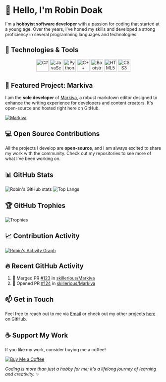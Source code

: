 # 👋 Hello, I'm Robin Doak

I'm a **hobbyist software developer** with a passion for coding that started at a young age. Over the years, I've honed my skills and developed a strong proficiency in several programming languages and technologies.

## 🚀 Technologies & Tools

<p align="center">
  <img src="https://cdn.jsdelivr.net/gh/devicons/devicon/icons/csharp/csharp-original.svg" alt="C#" width="40" height="40"/> 
  <img src="https://cdn.jsdelivr.net/gh/devicons/devicon/icons/javascript/javascript-original.svg" alt="JavaScript" width="40" height="40"/> 
  <img src="https://cdn.jsdelivr.net/gh/devicons/devicon/icons/python/python-original.svg" alt="Python" width="40" height="40"/> 
  <img src="https://cdn.jsdelivr.net/gh/devicons/devicon/icons/cplusplus/cplusplus-original.svg" alt="C++" width="40" height="40"/> 
  <img src="https://cdn.jsdelivr.net/gh/devicons/devicon/icons/bootstrap/bootstrap-plain.svg" alt="Bootstrap" width="40" height="40"/> 
  <img src="https://cdn.jsdelivr.net/gh/devicons/devicon/icons/html5/html5-original.svg" alt="HTML5" width="40" height="40"/> 
  <img src="https://cdn.jsdelivr.net/gh/devicons/devicon/icons/css3/css3-original.svg" alt="CSS3" width="40" height="40"/> 
</p>

## 🌟 Featured Project: Markiva

I am the **sole developer** of [Markiva](https://github.com/skillerious/Markiva), a robust markdown editor designed to enhance the writing experience for developers and content creators. It's open-source and hosted right here on GitHub.

[![Markiva](https://img.shields.io/github/stars/skillerious/Markiva?style=social)](https://github.com/skillerious/Markiva)

## 💻 Open Source Contributions

All the projects I develop are **open-source**, and I am always excited to share my work with the community. Check out my repositories to see more of what I've been working on.

## 📊 GitHub Stats

![Robin's GitHub stats](https://github-readme-stats.vercel.app/api?username=skillerious&show_icons=true&theme=radical)
![Top Langs](https://github-readme-stats.vercel.app/api/top-langs/?username=skillerious&layout=compact&theme=radical)

## 🏆 GitHub Trophies

![Trophies](https://github-profile-trophy.vercel.app/?username=skillerious&theme=darkhub)

## 📈 Contribution Activity

[![Robin's Activity Graph](https://github-readme-activity-graph.vercel.app/graph?username=skillerious&theme=react-dark)](https://github.com/ashutosh00710/github-readme-activity-graph)

## 🔥 Recent GitHub Activity

<!--START_SECTION:activity-->
1. 🎉 Merged PR [#123](https://github.com/skillerious/Markiva/pull/123) in [skillerious/Markiva](https://github.com/skillerious/Markiva)
2. 💪 Opened PR [#124](https://github.com/skillerious/Markiva/pull/124) in [skillerious/Markiva](https://github.com/skillerious/Markiva)
<!--END_SECTION:activity-->

## 📫 Get in Touch

Feel free to reach out to me via [Email](mailto:robin.doak87@gmail.com) or check out my other projects [here](https://github.com/skillerious?tab=repositories) on GitHub.

## ☕ Support My Work

If you like my work, consider buying me a coffee! 

[![Buy Me a Coffee](https://img.shields.io/badge/Buy%20Me%20A%20Coffee-%23FFDD00.svg?&style=for-the-badge&logo=buy-me-a-coffee&logoColor=black)](https://buymeacoffee.com/skillerious)

*Coding is more than just a hobby for me; it's a lifelong journey of learning and creativity.* ✨
